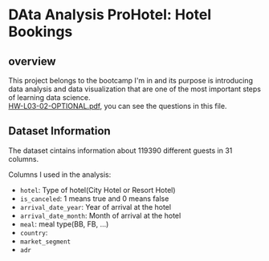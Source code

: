 # DAta Analysis ProHotel: Hotel Bookings

## overview
This project belongs to the bootcamp I'm in and its purpose is introducing data analysis and data visualization that are one of the most important steps of learning data science.  
[HW-L03-02-OPTIONAL.pdf](./HW-L03-02-OPTIONAL.pdf), you can see the questions in this file.

## Dataset Information
The dataset cintains information about 119390 different guests in 31 columns.

Columns I used in the analysis:
- `hotel`: Type of hotel(City Hotel or Resort Hotel)
- `is_canceled`: 1 means true and 0 means false
- `arrival_date_year`: Year of arrival at the hotel
- `arrival_date_month`: Month of arrival at the hotel 
- `meal`: meal type(BB, FB, ...)
- `country`: 
- `market_segment`
- `adr`


